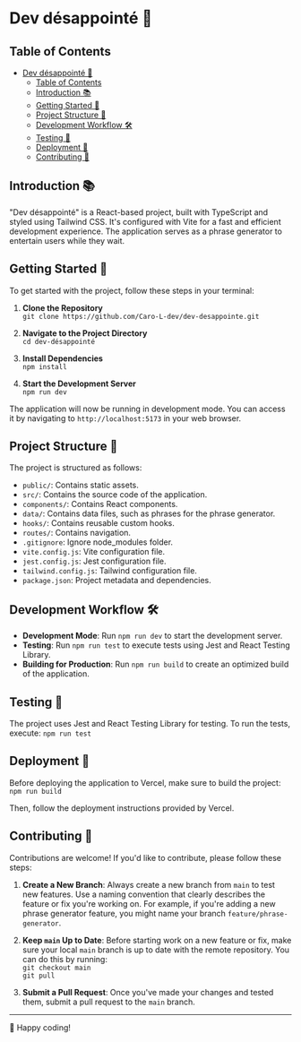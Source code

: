 # Dev désappointé 🚀

## Table of Contents

- [Dev désappointé 🚀](#dev-désappointé-)
  - [Table of Contents](#table-of-contents)
  - [Introduction 📚](#introduction-)
  - [Getting Started 🚀](#getting-started-)
  - [Project Structure 📁](#project-structure-)
  - [Development Workflow 🛠️](#development-workflow-️)
  - [Testing 🧪](#testing-)
  - [Deployment 🚀](#deployment-)
  - [Contributing 🤝](#contributing-)

## Introduction 📚

"Dev désappointé" is a React-based project, built with TypeScript and styled using Tailwind CSS. It's configured with Vite for a fast and efficient development experience. The application serves as a phrase generator to entertain users while they wait.

## Getting Started 🚀

To get started with the project, follow these steps in your terminal:

1. **Clone the Repository**  
   `git clone https://github.com/Caro-L-dev/dev-desappointe.git`

2. **Navigate to the Project Directory**  
   `cd dev-désappointé`

3. **Install Dependencies**  
   `npm install`

4. **Start the Development Server**  
   `npm run dev`

The application will now be running in development mode. You can access it by navigating to `http://localhost:5173` in your web browser.

## Project Structure 📁

The project is structured as follows:

- `public/`: Contains static assets.
- `src/`: Contains the source code of the application.
- `components/`: Contains React components.
- `data/`: Contains data files, such as phrases for the phrase generator.
- `hooks/`: Contains reusable custom hooks.
- `routes/`: Contains navigation.
- `.gitignore`: Ignore node_modules folder.
- `vite.config.js`: Vite configuration file.
- `jest.config.js`: Jest configuration file.
- `tailwind.config.js`: Tailwind configuration file.
- `package.json`: Project metadata and dependencies.

## Development Workflow 🛠️

- **Development Mode**: Run `npm run dev` to start the development server.
- **Testing**: Run `npm run test` to execute tests using Jest and React Testing Library.
- **Building for Production**: Run `npm run build` to create an optimized build of the application.

## Testing 🧪

The project uses Jest and React Testing Library for testing. To run the tests, execute:
`npm run test`

## Deployment 🚀

Before deploying the application to Vercel, make sure to build the project:  
`npm run build`

Then, follow the deployment instructions provided by Vercel.

## Contributing 🤝

Contributions are welcome! If you'd like to contribute, please follow these steps:

1. **Create a New Branch**: Always create a new branch from `main` to test new features. Use a naming convention that clearly describes the feature or fix you're working on. For example, if you're adding a new phrase generator feature, you might name your branch `feature/phrase-generator`.

2. **Keep `main` Up to Date**: Before starting work on a new feature or fix, make sure your local `main` branch is up to date with the remote repository. You can do this by running:  
   `git checkout main`  
   `git pull`

3. **Submit a Pull Request**: Once you've made your changes and tested them, submit a pull request to the `main` branch.

---

🚀 Happy coding!
